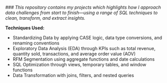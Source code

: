 *### This repository contains my projects which highlights how I approach data challenges from start to finish—using a range of SQL techniques to clean, transform, and extract insights.*

**Techniques Used:**

- Standardizing Data by applying CASE logic, data type conversions, and renaming conventions
- Exploratory Data Analysis (EDA) through KPIs such as total revenue, quantity sold, transactions, and average order value (AOV)
- RFM Segmentation using aggregate functions and date calculations
- SQL Optimization through views, temporary tables, and window functions
- Data Transformation with joins, filters, and nested queries

